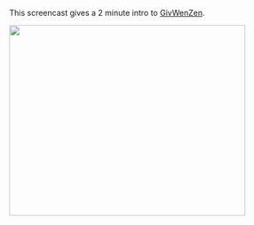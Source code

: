 This screencast gives a 2 minute intro to [GivWenZen](http://code.google.com/p/givwenzen).

<a href='http://www.youtube.com/watch?feature=player_embedded&v=c1W0tYMMoiw' target='_blank'><img src='http://img.youtube.com/vi/c1W0tYMMoiw/0.jpg' width='425' height=344 /></a>